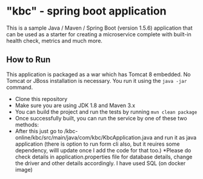 # "kbc" - spring boot application
This is a sample Java / Maven / Spring Boot (version 1.5.6) application that can be used as a starter for creating a microservice complete with built-in health check, metrics and much more.

## How to Run 

This application is packaged as a war which has Tomcat 8 embedded. No Tomcat or JBoss installation is necessary. You run it using the ```java -jar``` command.

* Clone this repository 
* Make sure you are using JDK 1.8 and Maven 3.x
* You can build the project and run the tests by running ```mvn clean package```
* Once successfully built, you can run the service by one of these two methods:
* After this just go to /kbc-online/kbc/src/main/java/com/kbc/KbcApplication.java and run it as java application
(there is option to run form cli also, but it reuires some dependency, willl update once I add the code for that too.)
*Please do check details in application.properties file for database details, change the driver and other details accordingly. I have used SQL (on docker image)

